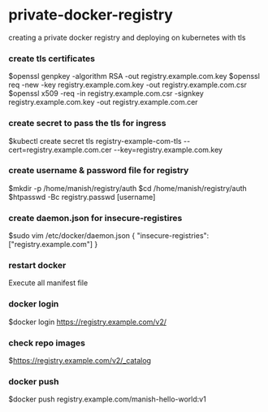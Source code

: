 # private-docker-registry
creating a private docker registry and deploying on kubernetes with tls

### create tls certificates
$openssl genpkey -algorithm RSA -out registry.example.com.key
$openssl req -new -key registry.example.com.key -out registry.example.com.csr
$openssl x509 -req -in registry.example.com.csr -signkey registry.example.com.key -out registry.example.com.cer

### create secret to pass the tls for ingress
$kubectl create secret tls registry-example-com-tls --cert=registry.example.com.cer --key=registry.example.com.key

### create username & password file for registry
$mkdir -p /home/manish/registry/auth
$cd /home/manish/registry/auth
$htpasswd -Bc registry.passwd [username]

### create daemon.json for insecure-registires
$sudo vim /etc/docker/daemon.json
{                                                                                                                                                                       "insecure-registries": ["registry.example.com"]
}

### restart docker
Execute all manifest file

### docker login
$docker login https://registry.example.com/v2/

### check repo images
$https://registry.example.com/v2/_catalog

### docker push
$docker push registry.example.com/manish-hello-world:v1